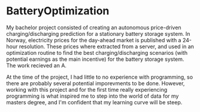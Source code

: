 # BatteryOptimization
My bachelor project consisted of creating an autonomous price-driven charging/discharging prediction for a stationary battery storage system. In Norway, electricity prices for the day-ahead market is published with a 24-hour resolution. These prices where extracted from a server, and used in an optimization routine to find the best charging/discharging scenarios (with potential earnings as the main incentive) for the battery storage system. The work recieved an A.  

At the time of the project, I had little to no experience with programming, so there are probably several potential imporevments to be done. However, working with this project and for the first time really experiencing programming is what inspired me to step into the world of data for my masters degree, and I'm confident that my learning curve will be steep. 


